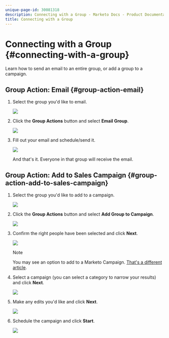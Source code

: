 ```yaml
---
unique-page-id: 30081318
description: Connecting with a Group - Marketo Docs - Product Documentation
title: Connecting with a Group
---
```


# Connecting with a Group {#connecting-with-a-group}

Learn how to send an email to an entire group, or add a group to a campaign.

## Group Action: Email {#group-action-email}

1. Select the group you'd like to email.

   ![](assets/one-6.png)

1. Click the **Group Actions** button and select **Email Group**.

   ![](assets/two-5.png)

1. Fill out your email and schedule/send it.

   ![](assets/three-4.png)

   And that's it. Everyone in that group will receive the email.

## Group Action: Add to Sales Campaign {#group-action-add-to-sales-campaign}

1. Select the group you'd like to add to a campaign.

   ![](assets/one-6.png)

1. Click the **Group Actions** button and select **Add Group to Campaign**.

   ![](assets/four-4.png)

1. Confirm the right people have been selected and click **Next**.

   ![](assets/six-1.png)

   >[!NOTE]
   >
   >You may see an option to add to a Marketo Campaign. [That's a different article](http://docs.marketo.com/x/CwDh).

1. Select a campaign (you can select a category to narrow your results) and click **Next**.

   ![](assets/seven-1.png)

1. Make any edits you'd like and click **Next**.

   ![](assets/eight-1.png)

1. Schedule the campaign and click **Start**.

   ![](assets/nine-1.png)

